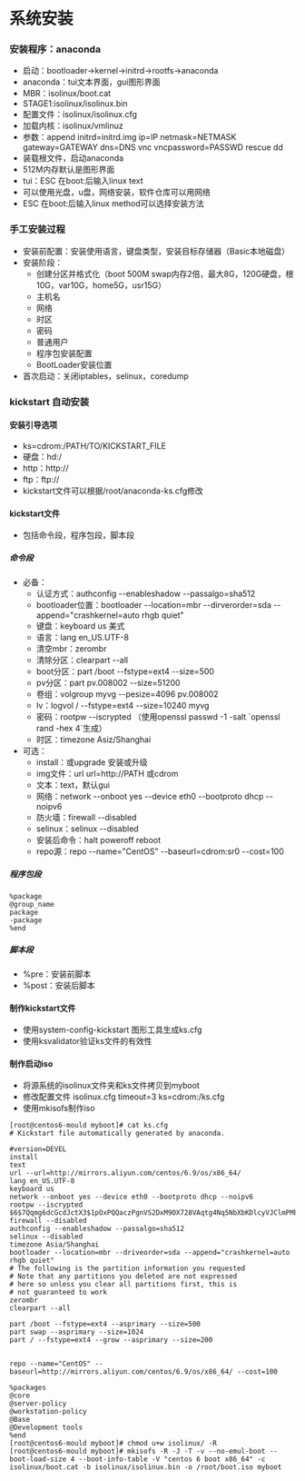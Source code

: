 # 系统安装

### 安装程序：anaconda

- 启动：bootloader→kernel→initrd→rootfs→anaconda
- anaconda：tui文本界面，gui图形界面
- MBR：isolinux/boot.cat
- STAGE1:isolinux/isolinux.bin
- 配置文件：isolinux/isolinux.cfg
- 加载内核：isolinux/vmlinuz
- 参数：append initrd=initrd.img ip=IP netmask=NETMASK gateway=GATEWAY dns=DNS vnc vncpassword=PASSWD rescue dd
- 装载根文件，启动anaconda
- 512M内存默认是图形界面 
- tui：ESC 在boot:后输入linux text
- 可以使用光盘，u盘，网络安装，软件仓库可以用网络
- ESC 在boot:后输入linux method可以选择安装方法

### 手工安装过程

- 安装前配置：安装使用语言，键盘类型，安装目标存储器（Basic本地磁盘）
- 安装阶段：
    + 创建分区并格式化（boot 500M swap内存2倍，最大8G，120G硬盘，根10G，var10G，home5G，usr15G）
    + 主机名
    + 网络
    + 时区
    + 密码
    + 普通用户
    + 程序包安装配置
    + BootLoader安装位置
- 首次启动：关闭iptables，selinux，coredump

### kickstart 自动安装

#### 安装引导选项

- ks=cdrom:/PATH/TO/KICKSTART_FILE
- 硬盘：hd:/
- http：http://
- ftp：ftp://
- kickstart文件可以根据/root/anaconda-ks.cfg修改

#### kickstart文件

- 包括命令段，程序包段，脚本段

##### 命令段

- 必备：
    + 认证方式：authconfig --enableshadow --passalgo=sha512
    + bootloader位置：bootloader --location=mbr --dirverorder=sda --append="crashkernel=auto rhgb quiet"
    + 键盘：keyboard us 美式
    + 语言：lang en_US.UTF-8
    + 清空mbr：zerombr
    + 清除分区：clearpart --all
    + boot分区：part /boot --fstype=ext4 --size=500
    + pv分区：part pv.008002 --size=51200
    + 卷组：volgroup myvg --pesize=4096 pv.008002
    + lv：logvol / --fstype=ext4 --size=10240 myvg
    + 密码：rootpw --iscrypted （使用openssl passwd -1 -salt \`openssl rand -hex 4`生成）
    + 时区：timezone Asiz/Shanghai
- 可选：
    + install：或upgrade 安装或升级
    + img文件：url url=http://PATH 或cdrom 
    + 文本：text，默认gui
    + 网络：network --onboot yes --device eth0 --bootproto dhcp --noipv6
    + 防火墙：firewall --disabled
    + selinux：selinux --disabled
    + 安装后命令：halt poweroff reboot
    + repo源：repo --name="CentOS" --baseurl=cdrom:sr0 --cost=100
##### 程序包段
```
%package
@group_name
package
-package
%end
```

##### 脚本段
+ %pre：安装前脚本
+ %post：安装后脚本

#### 制作kickstart文件

- 使用system-config-kickstart 图形工具生成ks.cfg
- 使用ksvalidator验证ks文件的有效性

#### 制作启动iso

- 将源系统的isolinux文件夹和ks文件拷贝到myboot
- 修改配置文件 isolinux.cfg timeout=3 ks=cdrom:/ks.cfg
- 使用mkisofs制作iso

```
[root@centos6-mould myboot]# cat ks.cfg
# Kickstart file automatically generated by anaconda.

#version=DEVEL
install
text
url --url=http://mirrors.aliyun.com/centos/6.9/os/x86_64/
lang en_US.UTF-8
keyboard us
network --onboot yes --device eth0 --bootproto dhcp --noipv6
rootpw --iscrypted $6$7Qqmg6dcGcdJctX3$1pOxPQQaczPgnVS2DxM9OX728VAqtg4Nq5NbXbKDlcyVJClmPMbLMBxhWYJfz9WsSym3toubAEpFI5k8ifjzP0
firewall --disabled
authconfig --enableshadow --passalgo=sha512
selinux --disabled
timezone Asia/Shanghai
bootloader --location=mbr --driveorder=sda --append="crashkernel=auto rhgb quiet"
# The following is the partition information you requested
# Note that any partitions you deleted are not expressed
# here so unless you clear all partitions first, this is
# not guaranteed to work
zerombr
clearpart --all

part /boot --fstype=ext4 --asprimary --size=500
part swap --asprimary --size=1024
part / --fstype=ext4 --grow --asprimary --size=200


repo --name="CentOS" --baseurl=http://mirrors.aliyun.com/centos/6.9/os/x86_64/ --cost=100

%packages
@core
@server-policy
@workstation-policy
@Base
@Development tools
%end
[root@centos6-mould myboot]# chmod u+w isolinux/ -R
[root@centos6-mould myboot]# mkisofs -R -J -T -v --no-emul-boot --boot-load-size 4 --boot-info-table -V "centos 6 boot x86_64" -c isolinux/boot.cat -b isolinux/isolinux.bin -o /root/boot.iso myboot
```

